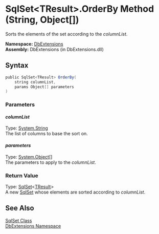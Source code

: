 SqlSet&lt;TResult>.OrderBy Method (String, Object[])
====================================================
Sorts the elements of the set according to the *columnList*.

**Namespace:** [DbExtensions][1]  
**Assembly:** DbExtensions (in DbExtensions.dll)

Syntax
------

```csharp
public SqlSet<TResult> OrderBy(
	string columnList,
	params Object[] parameters
)
```

### Parameters

#### *columnList*
Type: [System.String][2]  
The list of columns to base the sort on.

#### *parameters*
Type: [System.Object][3][]  
The parameters to apply to the *columnList*.

### Return Value
Type: [SqlSet][4]&lt;[TResult][4]>  
A new [SqlSet<TResult>][4] whose elements are sorted according to *columnList*.

See Also
--------
[SqlSet<TResult> Class][4]  
[DbExtensions Namespace][1]  

[1]: ../README.md
[2]: http://msdn.microsoft.com/en-us/library/s1wwdcbf
[3]: http://msdn.microsoft.com/en-us/library/e5kfa45b
[4]: README.md